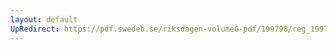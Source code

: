 ```yaml
---
layout: default
UpRedirect: https://pdf.swedeb.se/riksdagen-volumeG-pdf/199798/reg_199798/reg_199798_0052.pdf
---
```

